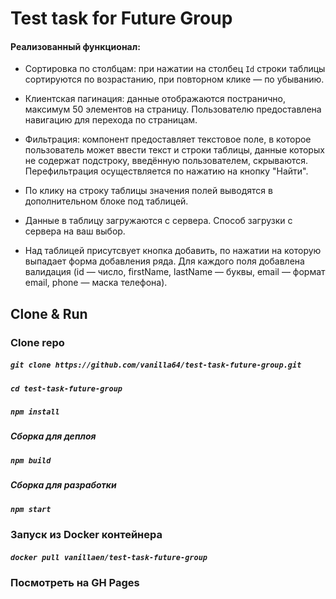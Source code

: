 # Test task for Future Group

#### Реализованный функционал:

* Сортировка по столбцам: при нажатии на столбец `Id` 
  строки таблицы сортируются по возрастанию, 
  при повторном клике — по убыванию. 
  
* Клиентская пагинация: данные отображаются постранично, 
  максимум 50 элементов на страницу. 
  Пользователю предоставлена навигацию для перехода по страницам.
  
* Фильтрация: компонент предоставляет текстовое поле, 
  в которое пользователь может ввести текст и строки таблицы, 
  данные которых не содержат подстроку, введённую пользователем, скрываются. 
  Перефильтрация осуществляется по нажатию на кнопку "Найти".
  
* По клику на строку таблицы значения полей выводятся в дополнительном блоке под таблицей.
  
* Данные в таблицу загружаются с сервера. Способ загрузки с сервера на ваш выбор.
  
* Над таблицей присутсвует кнопка добавить, 
  по нажатии на которую выпадает форма добавления ряда. 
  Для каждого поля добавлена валидация (id — число, firstName, lastName — буквы, email — формат email, phone — маска телефона).
  
## Clone & Run

### Clone repo
##### `git clone https://github.com/vanilla64/test-task-future-group.git`
##### `cd test-task-future-group`
##### `npm install`
##### Сборка для деплоя
##### `npm build`
##### Сборка для разработки
##### `npm start`

### Запуск из Docker контейнера
##### `docker pull vanillaen/test-task-future-group`

### Посмотреть на GH Pages

